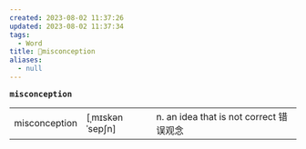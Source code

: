 ```yaml
---
created: 2023-08-02 11:37:26
updated: 2023-08-02 11:37:34
tags:
  - Word
title: 📖misconception
aliases:
  - null
---
```


<pre><strong>misconception</strong></pre>
|   |   |   |
|---|---|---|
|misconception|[ˌmɪskənˈsepʃn]|n. an idea that is not correct 错误观念|